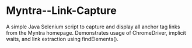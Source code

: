 # Myntra--Link-Capture
A simple Java Selenium script to capture and display all anchor tag links from the Myntra homepage. Demonstrates usage of ChromeDriver, implicit waits, and link extraction using findElements().
